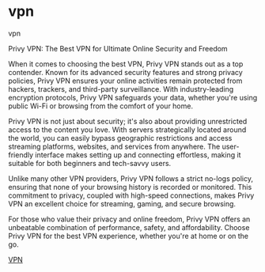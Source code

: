 # vpn
vpn

Privy VPN: The Best VPN for Ultimate Online Security and Freedom

When it comes to choosing the best VPN, Privy VPN stands out as a top contender. Known for its advanced security features and strong privacy policies, Privy VPN ensures your online activities remain protected from hackers, trackers, and third-party surveillance. With industry-leading encryption protocols, Privy VPN safeguards your data, whether you're using public Wi-Fi or browsing from the comfort of your home.

Privy VPN is not just about security; it's also about providing unrestricted access to the content you love. With servers strategically located around the world, you can easily bypass geographic restrictions and access streaming platforms, websites, and services from anywhere. The user-friendly interface makes setting up and connecting effortless, making it suitable for both beginners and tech-savvy users.

Unlike many other VPN providers, Privy VPN follows a strict no-logs policy, ensuring that none of your browsing history is recorded or monitored. This commitment to privacy, coupled with high-speed connections, makes Privy VPN an excellent choice for streaming, gaming, and secure browsing.

For those who value their privacy and online freedom, Privy VPN offers an unbeatable combination of performance, safety, and affordability. Choose Privy VPN for the best VPN experience, whether you're at home or on the go.

[VPN](https://play.google.com/store/apps/details?id=com.privy.proxy)
